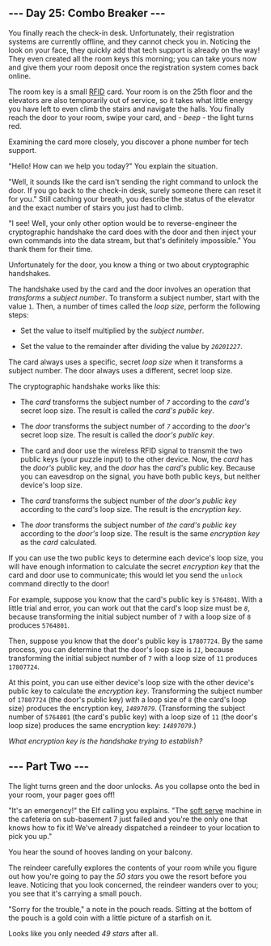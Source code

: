 ## --- Day 25: Combo Breaker --- ##

You finally reach the check-in desk. Unfortunately, their registration
systems are currently offline, and they cannot check you in. Noticing
the look on your face, they quickly add that tech support is already on
the way! They even created all the room keys this morning; you can take
yours now and give them your room deposit once the registration system
comes back online.

The room key is a small [RFID](https://en.wikipedia.org/wiki/Radio-frequency_identification)
card. Your room is on the 25th floor and the elevators are also
temporarily out of service, so it takes what little energy you have
left to even climb the stairs and navigate the halls. You finally reach
the door to your room, swipe your card, and - *beep* - the light turns
red.

Examining the card more closely, you discover a phone number for tech
support.

"Hello! How can we help you today?" You explain the situation.

"Well, it sounds like the card isn't sending the right command to
unlock the door. If you go back to the check-in desk, surely someone
there can reset it for you." Still catching your breath, you describe
the status of the elevator and the exact number of stairs you just had
to climb.

"I see! Well, your only other option would be to reverse-engineer the
cryptographic handshake the card does with the door and then inject
your own commands into the data stream, but that's definitely
impossible." You thank them for their time.

Unfortunately for the door, you know a thing or two about cryptographic
handshakes.

The handshake used by the card and the door involves an operation that
*transforms* a *subject number*. To transform a subject number, start
with the value `1`. Then, a number of times called the *loop size*,
perform the following steps:

  * Set the value to itself multiplied by the *subject number*.

  * Set the value to the remainder after dividing the value by *`20201227`*.

The card always uses a specific, secret *loop size* when it transforms
a subject number. The door always uses a different, secret loop size.

The cryptographic handshake works like this:

  * The *card* transforms the subject number of *`7`* according to the
    *card's* secret loop size. The result is called the *card's public
    key*.

  * The *door* transforms the subject number of *`7`* according to the
    *door's* secret loop size. The result is called the *door's public
    key*.

  * The card and door use the wireless RFID signal to transmit the two
    public keys (your puzzle input) to the other device. Now, the *card*
    has the *door's* public key, and the *door* has the *card's* public
    key. Because you can eavesdrop on the signal, you have both public
    keys, but neither device's loop size.

  * The *card* transforms the subject number of *the door's public key*
    according to the *card's* loop size. The result is the *encryption
    key*.

  * The *door* transforms the subject number of *the card's public key*
    according to the *door's* loop size. The result is the same *encryption
    key* as the *card* calculated.

If you can use the two public keys to determine each device's loop
size, you will have enough information to calculate the secret *encryption
key* that the card and door use to communicate; this would let you send
the `unlock` command directly to the door!

For example, suppose you know that the card's public key is `5764801`.
With a little trial and error, you can work out that the card's loop
size must be *`8`*, because transforming the initial subject number of
`7` with a loop size of `8` produces `5764801`.

Then, suppose you know that the door's public key is `17807724`. By the
same process, you can determine that the door's loop size is *`11`*,
because transforming the initial subject number of `7` with a loop size
of `11` produces `17807724`.

At this point, you can use either device's loop size with the other
device's public key to calculate the *encryption key*. Transforming the
subject number of `17807724` (the door's public key) with a loop size
of `8` (the card's loop size) produces the encryption key, *`14897079`*.
(Transforming the subject number of `5764801` (the card's public key)
with a loop size of `11` (the door's loop size) produces the same
encryption key: *`14897079`*.)

*What encryption key is the handshake trying to establish?*

## --- Part Two --- ##

The light turns green and the door unlocks. As you collapse onto the
bed in your room, your pager goes off!

"It's an emergency!" the Elf calling you explains. "The [soft serve](https://en.wikipedia.org/wiki/Soft_serve)
machine in the cafeteria on sub-basement 7 just failed and you're the
only one that knows how to fix it! We've already dispatched a reindeer
to your location to pick you up."

You hear the sound of hooves landing on your balcony.

The reindeer carefully explores the contents of your room while you
figure out how you're going to pay the *50 stars* you owe the resort
before you leave. Noticing that you look concerned, the reindeer
wanders over to you; you see that it's carrying a small pouch.

"Sorry for the trouble," a note in the pouch reads. Sitting at the
bottom of the pouch is a gold coin with a little picture of a starfish
on it.

Looks like you only needed *49 stars* after all.
